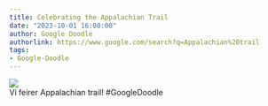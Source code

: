 ```yaml
---
title: Celebrating the Appalachian Trail
date: "2023-10-01 16:00:00"
author: Google Doodle
authorlink: https://www.google.com/search?q=Appalachian%20trail
tags:
- Google-Doodle
---
```

<img src="https://www.google.com/logos/doodles/2023/celebrating-the-appalachian-trail-6753651837110071.4-l.png" referrerpolicy="no-referrer"><br>Vi feirer Appalachian trail! #GoogleDoodle